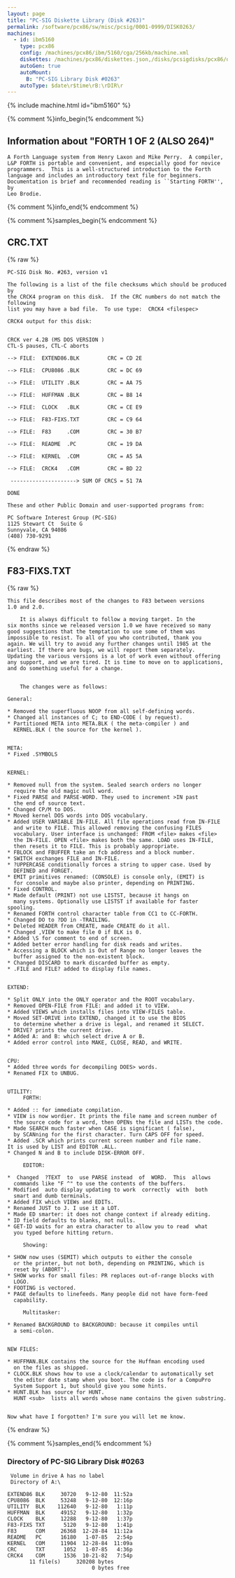 ```yaml
---
layout: page
title: "PC-SIG Diskette Library (Disk #263)"
permalink: /software/pcx86/sw/misc/pcsig/0001-0999/DISK0263/
machines:
  - id: ibm5160
    type: pcx86
    config: /machines/pcx86/ibm/5160/cga/256kb/machine.xml
    diskettes: /machines/pcx86/diskettes.json,/disks/pcsigdisks/pcx86/diskettes.json
    autoGen: true
    autoMount:
      B: "PC-SIG Library Disk #0263"
    autoType: $date\r$time\rB:\rDIR\r
---
```


{% include machine.html id="ibm5160" %}

{% comment %}info_begin{% endcomment %}

## Information about "FORTH 1 OF 2 (ALSO 264)"

    A Forth Language system from Henry Laxon and Mike Perry.  A compiler,
    L&P FORTH is portable and convenient, and especially good for novice
    programmers.  This is a well-structured introduction to the Forth
    language and includes an introductory text file for beginners.
    Documentation is brief and recommended reading is ``Starting FORTH'', by
    Leo Brodie.
{% comment %}info_end{% endcomment %}

{% comment %}samples_begin{% endcomment %}

## CRC.TXT

{% raw %}
```
PC-SIG Disk No. #263, version v1 
 
The following is a list of the file checksums which should be produced by
the CRCK4 program on this disk.  If the CRC numbers do not match the following
list you may have a bad file.  To use type:  CRCK4 <filespec>
 
CRCK4 output for this disk:
 

CRCK ver 4.2B (MS DOS VERSION )
CTL-S pauses, CTL-C aborts

--> FILE:  EXTEND86.BLK         CRC = CD 2E

--> FILE:  CPU8086 .BLK         CRC = DC 69

--> FILE:  UTILITY .BLK         CRC = AA 75

--> FILE:  HUFFMAN .BLK         CRC = B8 14

--> FILE:  CLOCK   .BLK         CRC = CE E9

--> FILE:  F83-FIXS.TXT         CRC = C9 64

--> FILE:  F83     .COM         CRC = 30 B7

--> FILE:  README  .PC          CRC = 19 DA

--> FILE:  KERNEL  .COM         CRC = A5 5A

--> FILE:  CRCK4   .COM         CRC = BD 22

 ---------------------> SUM OF CRCS = 51 7A

DONE 
 
These and other Public Domain and user-supported programs from:
 
PC Software Interest Group (PC-SIG)
1125 Stewart Ct  Suite G
Sunnyvale, CA 94086
(408) 730-9291
```
{% endraw %}

## F83-FIXS.TXT

{% raw %}
```
This file describes most of the changes to F83 between versions
1.0 and 2.0.

	It is always difficult to follow a moving target. In the
six months since we released version 1.0 we have received so many
good suggestions that the temptation to use some of them was
impossible to resist. To all of you who contributed, thank you
again. We will try to avoid any further changes until 1985 at the
earliest. If there are bugs, we will report them separately.
Updating the various versions is a lot of work even without offering
any support, and we are tired. It is time to move on to applications,
and do something useful for a change.


	The changes were as follows:

General:

* Removed the superfluous NOOP from all self-defining words.
* Changed all instances of C; to END-CODE ( by request).
* Partitioned META into META.BLK ( the meta-compiler ) and
  KERNEL.BLK ( the source for the kernel ).


META:
* Fixed .SYMBOLS


KERNEL:

* Removed null from the system. Sealed search orders no longer
  require the old magic null word.
* Fixed PARSE and PARSE-WORD. They used to increment >IN past
  the end of source text.
* Changed CP/M to DOS.
* Moved kernel DOS words into DOS vocabulary.
* Added USER VARIABLE IN-FILE. All file operations read from IN-FILE
  and write to FILE. This allowed removing the confusing FILES
  vocabulary. User interface is unchanged: FROM <file> makes <file>
  the IN-FILE. OPEN <file> makes both the same. LOAD uses IN-FILE,
  then resets it to FILE. This is probably appropriate.
* FBLOCK and FBUFFER take an fcb address and a block number.
* SWITCH exchanges FILE and IN-FILE.
* ?UPPERCASE conditionally forces a string to upper case. Used by
  DEFINED and FORGET.
* EMIT primitives renamed: (CONSOLE) is console only, (EMIT) is
  for console and maybe also printer, depending on PRINTING.
* Fixed CONTROL.
* Made default (PRINT) not use LISTST, because it hangs on
  many systems. Optionally use LISTST if available for faster spooling.
* Renamed FORTH control character table from CC1 to CC-FORTH.
* Changed DO to ?DO in -TRAILING.
* Deleted HEADER from CREATE, made CREATE do it all.
* Changed ,VIEW to make file 0 if BLK is 0.
* Added \S for comment to end of screen.
* Added better error handling for disk reads and writes.
* Accessing a BLOCK which is Out of Range no longer leaves the
  buffer assigned to the non-existent block.
* Changed DISCARD to mark discarded buffer as empty.
* .FILE and FILE? added to display file names.


EXTEND:

* Split ONLY into the ONLY operator and the ROOT vocabulary.
* Removed OPEN-FILE from FILE: and added it to VIEW.
* Added VIEWS which installs files into VIEW-FILES table.
* Moved SET-DRIVE into EXTEND, changed it to use the BIOS
  to determine whether a drive is legal, and renamed it SELECT.
* DRIVE? prints the current drive.
* Added A: and B: which select drive A or B.
* Added error control into MAKE, CLOSE, READ, and WRITE.


CPU:
* Added three words for decompiling DOES> words.
* Renamed FIX to UNBUG.


UTILITY:
     FORTH:

* Added :: for immediate compilation.
* VIEW is now wordier. It prints the file name and screen number of 
  the source code for a word, then OPENs the file and LISTs the code.
* Made SEARCH much faster when CASE is significant ( false),
  by SCANning for the first character. Turn CAPS OFF for speed.
* Added .SCR which prints current screen number and file name.
It is used by LIST and EDITOR .ALL.
* Changed N and B to include DISK-ERROR OFF.

     EDITOR:

*  Changed  ?TEXT  to  use PARSE instead  of  WORD.  This  allows 
  commands like "F ^" to use the contents of the buffers.
* Modified  auto display updating to work  correctly  with  both 
  smart and dumb terminals.
* Added FIX which VIEWs and EDITs.
* Renamed JUST to J. I use it a LOT.
* Made ED smarter: it does not change context if already editing.
* ID field defaults to blanks, not nulls.
* GET-ID waits for an extra character to allow you to read  what 
  you typed before hitting return.

     Showing:

* SHOW now uses (SEMIT) which outputs to either the console
  or the printer, but not both, depending on PRINTING, which is
  reset by (ABORT").
* SHOW works for small files: PR replaces out-of-range blocks with
  LOGO.
* FOOTING is vectored.
* PAGE defaults to linefeeds. Many people did not have form-feed
  capability.

     Multitasker:

* Renamed BACKGROUND to BACKGROUND: because it compiles until
  a semi-colon.


NEW FILES:

* HUFFMAN.BLK contains the source for the Huffman encoding used
  on the files as shipped.
* CLOCK.BLK shows how to use a clock/calendar to automatically set
  the editor date stamp when you boot. The code is for a CompuPro
  System Support 1, but should give you some hints.
* HUNT.BLK has source for HUNT.
  HUNT <sub>  lists all words whose name contains the given substring.


Now what have I forgotten? I'm sure you will let me know.
```
{% endraw %}

{% comment %}samples_end{% endcomment %}

### Directory of PC-SIG Library Disk #0263

     Volume in drive A has no label
     Directory of A:\

    EXTEND86 BLK     30720   9-12-80  11:52a
    CPU8086  BLK     53248   9-12-80  12:16p
    UTILITY  BLK    112640   9-12-80   1:11p
    HUFFMAN  BLK     49152   9-12-80   1:32p
    CLOCK    BLK     12288   9-12-80   1:37p
    F83-FIXS TXT      5120   9-12-80   1:41p
    F83      COM     26368  12-28-84  11:12a
    README   PC      16180   1-07-85   2:54p
    KERNEL   COM     11904  12-28-84  11:09a
    CRC      TXT      1052   1-07-85   4:36p
    CRCK4    COM      1536  10-21-82   7:54p
           11 file(s)     320208 bytes
                               0 bytes free

